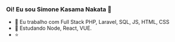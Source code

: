 ### Oi! Eu sou Simone Kasama Nakata 👋



- 🔭 Eu trabalho com Full Stack PHP, Laravel, SQL, JS, HTML, CSS
- 🌱 Estudando Node, React, VUE.
- ⭐ 

